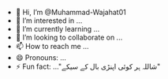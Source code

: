 - 👋 Hi, I’m @Muhammad-Wajahat01
- 👀 I’m interested in ...
- 🌱 I’m currently learning ...
- 💞️ I’m looking to collaborate on ...
- 📫 How to reach me ...
- 😄 Pronouns: ...
- ⚡ Fun fact: ..."شاللہ ہر کوئی اپنڑی بال کے سیکے"

<!---
Muhammad-Wajahat01/Muhammad-Wajahat01 is a ✨ special ✨ repository because its `README.md` (this file) appears on your GitHub profile.
You can click the Preview link to take a look at your changes.
--->
